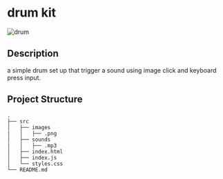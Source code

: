 # drum kit
![drum](https://user-images.githubusercontent.com/40246010/113606632-e4a9b300-960d-11eb-8a32-7d03cb98e9c4.PNG)

## Description
a simple drum set up that trigger a sound using image click and keyboard press input.  

## Project Structure
```
.
├── src
│   ├── images
|   │   ├── .png
│   ├── sounds
|   │   ├── .mp3
│   ├── index.html
│   ├── index.js
│   └── styles.css             
└── README.md
```
